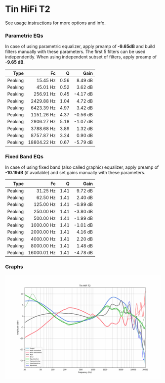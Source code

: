 # Tin HiFi T2
See [usage instructions](https://github.com/jaakkopasanen/AutoEq#usage) for more options and info.

### Parametric EQs
In case of using parametric equalizer, apply preamp of **-9.65dB** and build filters manually
with these parameters. The first 5 filters can be used independently.
When using independent subset of filters, apply preamp of **-9.65 dB**.

| Type    | Fc          |    Q | Gain     |
|--------:|------------:|-----:|---------:|
| Peaking | 15.45 Hz    | 0.56 | 8.49 dB  |
| Peaking | 45.01 Hz    | 0.52 | 3.62 dB  |
| Peaking | 256.91 Hz   | 0.45 | -4.17 dB |
| Peaking | 2429.88 Hz  | 1.04 | 4.72 dB  |
| Peaking | 6423.39 Hz  | 4.97 | 3.42 dB  |
| Peaking | 1151.26 Hz  | 4.37 | -0.56 dB |
| Peaking | 2906.27 Hz  | 5.18 | -1.07 dB |
| Peaking | 3788.68 Hz  | 3.89 | 1.32 dB  |
| Peaking | 8757.87 Hz  | 3.24 | 0.90 dB  |
| Peaking | 18804.22 Hz | 0.67 | -5.79 dB |

### Fixed Band EQs
In case of using fixed band (also called graphic) equalizer, apply preamp of **-10.19dB**
(if available) and set gains manually with these parameters.

| Type    | Fc          |    Q | Gain     |
|--------:|------------:|-----:|---------:|
| Peaking | 31.25 Hz    | 1.41 | 9.72 dB  |
| Peaking | 62.50 Hz    | 1.41 | 2.40 dB  |
| Peaking | 125.00 Hz   | 1.41 | -0.99 dB |
| Peaking | 250.00 Hz   | 1.41 | -3.80 dB |
| Peaking | 500.00 Hz   | 1.41 | -1.99 dB |
| Peaking | 1000.00 Hz  | 1.41 | -1.01 dB |
| Peaking | 2000.00 Hz  | 1.41 | 4.16 dB  |
| Peaking | 4000.00 Hz  | 1.41 | 2.20 dB  |
| Peaking | 8000.00 Hz  | 1.41 | 1.48 dB  |
| Peaking | 16000.01 Hz | 1.41 | -4.78 dB |

### Graphs
![](./Tin%20HiFi%20T2.png)